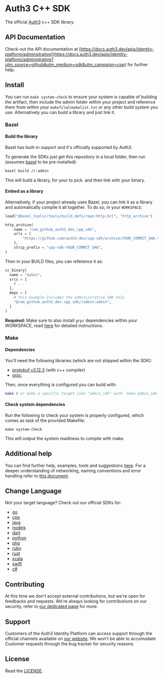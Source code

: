 # Auth3 C++ SDK

The official [Auth3](https://auth3.dev/?utm_source=github&utm_medium=sdk&utm_campaign=cpp) c++ SDK library.

## API Documentation

Check-out the API documentation at [https://docs.auth3.dev/apis/identity-platform/administrative](https://docs.auth3.dev/apis/identity-platform/administrative?utm_source=github&utm_medium=sdk&utm_campaign=cpp) for further help.

## Install

You can run `make system-check` to ensure your system is capable of building the artifact, then include the admin
folder within your project and reference them from within your `makefile`/`cmakelist.txt` or any other build system
you use. Alternatively you can build a library and just link it.

### Bazel

#### Build the library
Bazel has built-in support and it's officially supported by Auth3. 

To generate the SDKs just get this repository in a local folder, then run (assumes [bazel](https://bazel.build) to be pre-installed):

```bash
bazel build //:admin
```

This will build a library, for your to pick. and then link with your binary.

#### Embed as a library
Alternatively, if your project already uses Bazel, you can link it as a library and automatically compile it all together. To do so, in your `WORKSPACE`:

```python
load("@bazel_tools//tools/build_defs/repo:http.bzl", "http_archive")

http_archive(
    name = "com_github_auth3_dev_cpp_sdk",
    urls = [
        "https://github.com/auth3-dev/cpp-sdk/archive/YOUR_COMMIT_SHA.tar.gz",
    ],
    strip_prefix = "cpp-sdk-YOUR_COMMIT_SHA",
)
```

Then in your BUILD files, you can reference it as:

```python
cc_binary(
  name = "mybin",
  srcs = [
    # ...
  ],
  deps = [
    # this example includes the administrative SDK only
    "@com_github_auth3_dev_cpp_sdk//admin:admin",
  ]
)
```

**Required:** Make sure to also install `grpc` dependencies within your WORKSPACE, read [here](https://github.com/grpc/grpc/tree/master/src/cpp) for detailed instructions.

### Make

#### Dependencies

You'll need the following libraries (which are not shipped within the SDK):

* [protobuf v3.12.3](https://github.com/protocolbuffers/protobuf/) (with c++ compiler)
* [grpc](https://github.com/grpc/grpc/)

Then, once everything is configured you can build with:

```bash
make # or make a specific target like "admin_sdk" with `make admin_sdk`
```

#### Check system dependencies

Run the following to check your system is properly configured, which comes as task of the provided Makefile:

    make system-check

This will output the system readiness to compile with make.

## Additional help

You can find further help, examples, tools and suggestions [here](https://grpc.io/docs/languages/cpp). For a deeper understanding of networking, naming conventions and error handling refer to [this document](https://developers.google.com/protocol-buffers/docs/cpptutorial).

## Change Language

Not your target language? Check out our official SDKs for: 

  * [go](https://github.com/auth3-dev/go-sdk)
  * [cpp](https://github.com/auth3-dev/cpp-sdk)
  * [java](https://github.com/auth3-dev/java-sdk)
  * [nodejs](https://github.com/auth3-dev/nodejs-sdk)
  * [dart](https://github.com/auth3-dev/dart-sdk)
  * [python](https://github.com/auth3-dev/python-sdk)
  * [php](https://github.com/auth3-dev/php-sdk)
  * [ruby](https://github.com/auth3-dev/ruby-sdk)
  * [rust](https://github.com/auth3-dev/rust-sdk)
  * [scala](https://github.com/auth3-dev/scala-sdk)
  * [swift](https://github.com/auth3-dev/swift-sdk)
  * [c#](https://github.com/auth3-dev/csharp-sdk)

## Contributing

At this time we don't accept external contributions, but we're open for feedbacks and requests. We're always looking for contributions on our security, refer to [our dedicated page](https://auth3.dev/bounty-program?utm_source=github&utm_medium=sdk&utm_campaign=cpp) for more.

## Support

Customers of the Auth3 Identity Platform can access support through the official channels available on [our website](https://auth3.dev/?utm_source=github&utm_medium=sdk&utm_campaign=cpp). We won't be able to accomodate Customer requests through the bug tracker for security reasons. 

## License

Read the [LICENSE](https://github.com/auth3-dev/cpp-sdk/blob/main/LICENSE).